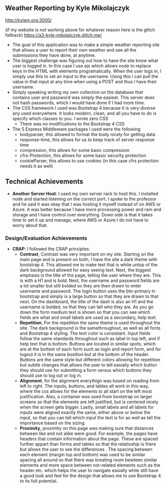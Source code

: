 ## Weather Reporting by Kyle Mikolajczyk
http://kylem.org:3000/

(if my website is not working above for whatever reason here is the glitch fallback)
https://a3-kyle-mikolajczyk.glitch.me/

- The goal of this application was to make a simple weather reporting site that allows a user to report their own weather and see all the submissions they have done, at anytime.
- The biggest challenge was figuring out how to have the site know what user is logged in. In this case I use ejs which allows node to replace keys in the HTML with elements programatically. When the user logs in, I simply use this to set an input to the username. Using this I can pull the value in that input at any time when using a POST and thus I have their username.
- Simply speaking writing my own collection on the database that contains user and password was simply the easiest. This server does not hash passwords, which I would have done if I had more time.
- The CSS framework I used was Bootstrap 4 because it is very diverse any used everywhere. It looks modern, clean, and all you have to do is specify which classes to you. I wrote zero CSS
  - There was no modifications to the Bootstrap 4 CSS
- The 5 Express Middleware packages I used were the following
  - bodyparser, this allowed to format the body nicely for getting data
  - response-time, this allows for us to keep track of server response time
  - compression, this allows for some basic compression
  - cfrs-Protection, this allows for some basic security protection
  - cookieParser, this allows to use cookies (in this case cfrs protection needs it as well)

## Technical Achievements

- **Another Server Host**: I used my own server rack to host this. I installed node and started listening on the correct port. I spoke to the professor and he said it was okay that I was hosting it myself instead of on AWS or Azure. It was better because I have more processing power and ram and storage and I have control over everything. Down side is that it takes time to set it up and manage, where AWS or Azure I do not have to worry about that.

### Design/Evaluation Achievements

- **CRAP**: I followed the CRAP principles:
  - **Contrast**, Contrast was very important on my site. Starting on the main page and is present on both, I have the site a dark theme with bootstrap 4. This allowed me to make text that is white untop of the dark background allowed for easy seeing text. Next, the biggest emphasis is the title of the page, telling the user where they are. This is with a H1 and is bold. Next, the username and password fields are a lot smaller but still bolded so they are then drawn to enter username and password. The login button uses the btn-primary in bootstrap and simply is a large button so that they are drawn to that next. On the dashboard, the title of the dash is also an H1 and the username is bolded, so that they can tell who they are. As you go down the form medium text is shown so that you can see which fields are what and small labels are used as a secondary, help text.
  - **Repetition**, For the repetition the same theme is used throughout the site. The dark background is the samethroughout, as well as all fonts and Bootstrap 4 styling. The text color is consistant. Input fields follow the same standards throughout such as label in top left, and if help text that is bottom. Buttons are located in similar spots, which are at the bottom of each form such as login and report form, and for logout it is in the same bosition but at the bottom of the header. Buttons are the same style but different colors allowing for repetition but subtle changes that allows the user to tell easially which button they should use for submitting a form versus which buttons they should use to log out or log in.
  - **Alignment**, for the alignment everythign was based on reading from left to right. The inputs, buttons, and tables all work in this way, where the css allows for the elements to all start on the left most justification. Also, a container was used from bootstrap on larger screens so that the elements are left justified, but is centered nicely when the screen gets bigger. Lastly, small labels and all labels for inputs were aligned exactly the same, either above or below the input, so that you can tell which input the text is for as well as tell the importance based on the sizing.
  - **Proximity**, proximity on this page was making sure that distances between like and not alike were good. For example, the pages have headers that contain information about the page. These are spaced further appart than forms and tables so that the relatioship is there but allows the user to see the differences . The spacing between each element (margin top and bottom) was used to be similar spacing all around so that there was breating room bewteen similar elements and more space between not-related elements such as the header etc. which helps the user to navigate easially while still have a good look and feel for the design that allows me to use Bootstrap 4 to its full potential.
